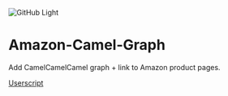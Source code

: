 ![GitHub Light](https://github.com/github-light.png#gh-dark-mode-only)
# Amazon-Camel-Graph
Add CamelCamelCamel graph + link to Amazon product pages.

[Userscript](userscript:https://raw.githubusercontent.com/cdmichaelb/Amazon-Camel-Graph/main/main.js)
